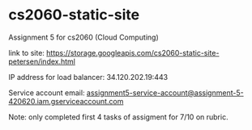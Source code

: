 # cs2060-static-site
Assignment 5 for cs2060 (Cloud Computing)

link to site: https://storage.googleapis.com/cs2060-static-site-petersen/index.html

IP address for load balancer: 34.120.202.19:443

Service account email: assignment5-service-account@assignment-5-420620.iam.gserviceaccount.com

Note: only completed first 4 tasks of assigment for 7/10 on rubric.
